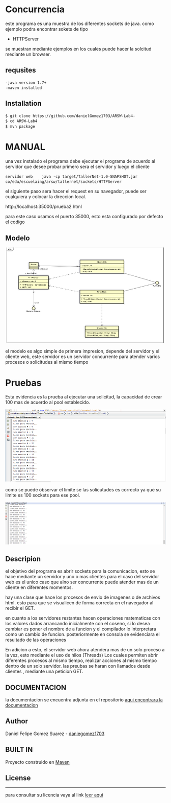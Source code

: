 # Concurrencia 
 
este programa es una muestra de los diferentes sockets de java. como ejemplo podra encontrar sokets de tipo
 - HTTPServer


se muestran mediante ejemplos en los cuales puede hacer la solcitud mediante un browser.


## requsites
    -java version 1.7+
    -maven installed

## Installation
 ```sh
$ git clone https://github.com/danielGomez1703/ARSW-Lab4-
$ cd ARSW-Lab4
$ mvn package
```

# MANUAL
  una vez instalado el programa debe ejecutar el programa de acuerdo al servidor que desee probar primero sera el servidor y luego el cliente
 
    servidor web    java -cp target/TallerNet-1.0-SNAPSHOT.jar  co/edu/escuelaing/arsw/tallernet/sockets/HTTPServer
  
  el siguiente paso sera hacer el request en su navegador, puede ser cualquiera y colocar la direccion local.
 
   http://localhost:35000/prueba2.html
 

   para este caso usamos el puerto 35000, esto esta configurado por defecto el codigo
## Modelo
![Modelo](https://github.com/danielGomez1703/ARSW-Lab4-/blob/master/resources/Modelo.PNG)

el modelo es algo simple de primera impresion, depende del servidor y el cliente web, este servidor es un servidor concurrente para atender varios procesos o solicitudes al mismo tiempo
    
    
# Pruebas 
  
Esta evidencia es  la prueba al ejecutar una solicitud, la capacidad de crear 100 mas de acuerdo al pool establecido.

![socket1](https://github.com/danielGomez1703/ARSW-Lab4-/blob/master/resources/evidence1.PNG)

como se puede observar el limite se las solicutudes es correcto ya que su limite es 100 sockets para ese pool.

![socket101](https://github.com/danielGomez1703/ARSW-Lab4-/blob/master/resources/evidence3.PNG)

## Descripion

el objetivo del programa es abrir sockets para la comunicacion, esto se hace mediante un servidor y uno o mas clientes
para el caso del servidor web es el unico caso que alno ser concurrente puede atender mas de un cliente en diferentes momentos.

hay una clase que hace los procesos de envio de imagenes o de archivos html. esto para que se visualicen de forma correcta en el navegador al recibir el GET.

en cuanto a los servidores restantes hacen operaciones matematicas con los valores dados arrancando inicialmente con el coseno, si lo desea cambiar es poner el nombre de a funcion y el compilador lo interpretara como un cambio de funcion.
posteriormente en consola se evidenciara el resultado de las operaciones

En adicion a esto, el servidor web ahora atendera mas de un solo proceso a la vez, esto mediante el uso de hilos (Threads) Los cuales permiten abrir diferentes procesos al mismo tiempo, realizar acciones al mismo tiempo dentro de un solo servidor.
las preubas se haran con llamados desde clientes , mediante una peticion GET.

## DOCUMENTACION

la documentacion se encuentra adjunta en el repositorio 
[aqui encontrara la documentacion](https://github.com/danielGomez1703/ARSW-Lab4-/tree/master/site/apidocs)

## Author
   Daniel Felipe Gomez Suarez - [daniegomez1703](https://github.com/danielGomez1703)
    
## BUILT IN
   Proyecto construido en [Maven](https://maven.apache.org/)
## License
----
para consultar su licencia vaya al link 
[leer aqui](https://github.com/danielGomez1703/ARSW-Primer/blob/master/LICENSE.txt)

